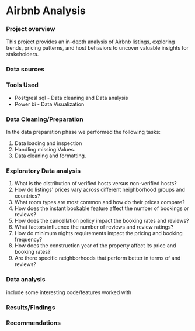 # Airbnb Analysis
### Project overview
This project provides an in-depth analysis of Airbnb listings, exploring trends, pricing patterns, and host behaviors to uncover valuable insights for stakeholders.

### Data sources

### Tools Used

- Postgresl sql - Data cleaning and Data analysis
- Power bi - Data Visualization

### Data Cleaning/Preparation 

In the data preparation phase we performed the following tasks:
1. Data loading and inspection
2. Handling missing Values.
3. Data cleaning and formatting.

### Exploratory Data analysis

1. What is the distribution of verified hosts versus non-verified hosts?
2. How do listings' prices vary across different neighborhood groups and countries?
3. What room types are most common and how do their prices compare?
4. How does the instant bookable feature affect the number of bookings or reviews?
5. How does the cancellation policy impact the booking rates and reviews?
6. What factors influence the number of reviews and review ratings?
7. How do minimum nights requirements impact the pricing and booking frequency?
8. How does the construction year of the property affect its price and booking rates?
9. Are there specific neighborhoods that perform better in terms of and reviews?

### Data analysis
include some interesting code/features worked with

### Results/Findings

### Recommendations



